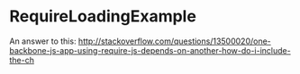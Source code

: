 RequireLoadingExample
=====================

An answer to this: http://stackoverflow.com/questions/13500020/one-backbone-js-app-using-require-js-depends-on-another-how-do-i-include-the-ch
